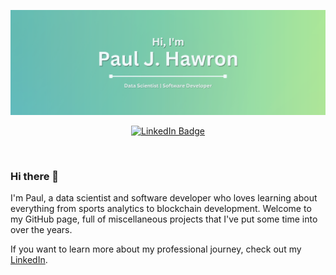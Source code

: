 ![Paul's GitHub Banner](./GitHubHeader.png)

<div align = "center">

[![LinkedIn Badge](https://img.shields.io/badge/LinkedIn-Profile-informational?style=for-the-badge&logo=linkedin&logoColor=white&color=0D76A8)](https://www.linkedin.com/in/pauljhawron/)
  
<img src="https://komarev.com/ghpvc/?username=pauljhawron&style=flat-square&color=blue" alt=""/>

</div>

### Hi there 👋

I'm Paul, a data scientist and software developer who loves learning about everything from sports analytics to blockchain development. Welcome to my GitHub page, full of miscellaneous projects that I've put some time into over the years. 

If you want to learn more about my professional journey, check out my [LinkedIn](https://www.linkedin.com/in/pauljhawron/).



<!--
**pauljhawron/pauljhawron** is a ✨ _special_ ✨ repository because its `README.md` (this file) appears on your GitHub profile.

Here are some ideas to get you started:

- 🔭 I’m currently working on ...
- 🌱 I’m currently learning ...
- 👯 I’m looking to collaborate on ...
- 🤔 I’m looking for help with ...
- 💬 Ask me about ...
- 📫 How to reach me: ...
- 😄 Pronouns: ...
- ⚡ Fun fact: ...
-->
